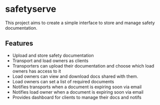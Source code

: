 # safetyserve

This project aims to create a simple interface to store and manage safety documentation.

## Features

- Upload and store safety documentation
- Transport and load owners as clients
- Transporters can upload their documentation and choose which load owners has access to it
- Load owners can view and download docs shared with them.
- Load owners can set a list of required documents
- Notifies transports when a document is expiring soon via email
- Notifies load owner when a document is expiring soon via email
- Provides dashboard for clients to manage their docs and notifs
